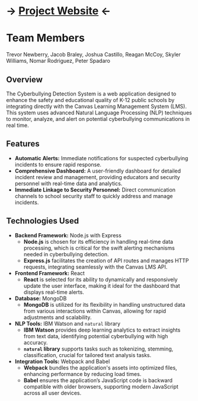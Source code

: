 # -> [Project Website](https://jcast046.github.io/Bully_Block_Website/) <-
# Team Members 
  Trevor Newberry, Jacob Braley, Joshua Castillo, 
  Reagan McCoy, Skyler Williams, Nomar Rodriguez, Peter Spadaro

## Overview
The Cyberbullying Detection System is a web application designed to enhance the safety and educational quality of K-12 public schools by integrating directly with the Canvas Learning Management System (LMS). This system uses advanced Natural Language Processing (NLP) techniques to monitor, analyze, and alert on potential cyberbullying communications in real time.

## Features
- **Automatic Alerts:** Immediate notifications for suspected cyberbullying incidents to ensure rapid response.
- **Comprehensive Dashboard:** A user-friendly dashboard for detailed incident review and management, providing educators and security personnel with real-time data and analytics.
- **Immediate Linkage to Security Personnel:** Direct communication channels to school security staff to quickly address and manage incidents.

## Technologies Used
- **Backend Framework:** Node.js with Express
  - **Node.js** is chosen for its efficiency in handling real-time data processing, which is critical for the swift alerting mechanisms needed in cyberbullying detection.
  - **Express.js** facilitates the creation of API routes and manages HTTP requests, integrating seamlessly with the Canvas LMS API.
- **Frontend Framework:** React
  - **React** is selected for its ability to dynamically and responsively update the user interface, making it ideal for the dashboard that displays real-time alerts.
- **Database:** MongoDB
  - **MongoDB** is utilized for its flexibility in handling unstructured data from various interactions within Canvas, allowing for rapid adjustments and scalability.
- **NLP Tools:** IBM Watson and `natural` library
  - **IBM Watson** provides deep learning analytics to extract insights from text data, identifying potential cyberbullying with high accuracy.
  - **`natural` library** supports tasks such as tokenizing, stemming, classification, crucial for tailored text analysis tasks.
- **Integration Tools:** Webpack and Babel
  - **Webpack** bundles the application's assets into optimized files, enhancing performance by reducing load times.
  - **Babel** ensures the application’s JavaScript code is backward compatible with older browsers, supporting modern JavaScript across all user devices.




